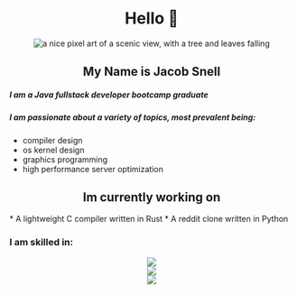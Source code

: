 <div align="center">
  <h1>Hello 👋</h1>
  <img src="https://i.imgur.com/mBOLoZc.gif" alt="a nice pixel art of a scenic view, with a tree and leaves falling"></img>


    
## My Name is Jacob Snell
<div align="left">

##### I am a Java fullstack developer bootcamp graduate
##### I am passionate about a variety of topics, most prevalent being:
* compiler design
* os kernel design
* graphics programming
* high performance server optimization
</div>

## Im currently working on
  
<div align="left">
* A lightweight C compiler written in Rust
* A reddit clone written in Python

<div align="left">
  
### I am skilled in:
  <div align="center">
    <a href="https://skillicons.dev">
      <img src="https://skillicons.dev/icons?i=rust,python,java,javascript,typescript,git,linux" /><br>
      <img src="https://skillicons.dev/icons?i=angular,arduino,aws,django,html,css,eclipse" /><br>
      <img src="https://skillicons.dev/icons?i=github,gradle,heroku,mysql,postman,spring,threejs" /><br>
    </a>
  </div>

</div>

